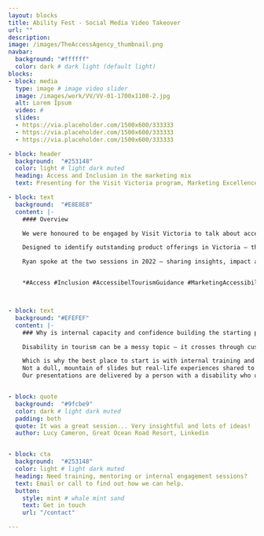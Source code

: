 ```yaml
---
layout: blocks
title: Ability Fest - Social Media Video Takeover
url: ""
description:
image: /images/TheAccessAgency_thumbnail.png
navbar:
  background: "#ffffff"
  color: dark # dark light (default light)
blocks:
- block: media
  type: image # image video slider
  image: /images/work/VV/VV-01-1700x1100-2.jpg
  alt: Lorem Ipsum
  video: #
  slides:
  - https://via.placeholder.com/1500x600/333333
  - https://via.placeholder.com/1500x600/333333
  - https://via.placeholder.com/1500x600/333333

- block: header
  background:  "#253148"
  color: light # light dark muted
  heading: Access and Inclusion in the marketing mix
  text: Presenting for the Visit Victoria program, Marketing Excellence.

- block: text
  background:  "#E8E8E8"
  content: |-
    #### Overview

    We were honoured to be engaged by Visit Victoria to talk about accessible tourism as part of their Marketing Excellence program, a 4-day workshop for best-in-class operators.

    Designed to identify outstanding product offerings in Victoria – the program ensures operators have the tools and capability to excel in their communication to consumers. The goal is to empower them to deliver an exceptional experience throughout the visitor’s journey with them.

    Ryan spoke at the two sessions in 2022 – sharing insights, impact and getting started in accessible and inclusive tourism. Statistics, revenue and obligations were followed up by international and local examples and getting started in the practise.


    *#Access #Inclusion #AccessibelTourismGuidance #MarketingAccessibility*



- block: text
  background: "#EFEFEF"
  content: |-
    ### Why is internal capacity and confidence building the starting point?

    Disability in tourism can be a messy topic – it crosses through customer experience, human rights, revenue, building codes, health and safety, human resources, and marketing.

    Which is why the best place to start is with internal training and awareness.
    Not a dull, mountain of slides but real-life experiences shared to illustrate key factors.
    Our presentations are delivered by a person with a disability who understands how to make the complex simple and provide valuable tools and insights to take away.


- block: quote
  background:  "#9fcbe9"
  color: dark # light dark muted
  padding: both
  quote: It was a great session... Very insightful and lots of ideas!
  author: Lucy Cameron, Great Ocean Road Resort, Linkedin


- block: cta
  background:  "#253148"
  color: light # light dark muted
  heading: Need training, mentoring or internal engagement sessions?
  text: Email or call to find out how we can help.
  button:
    style: mint # whale mint sand
    text: Get in touch
    url: "/contact"

---
```

